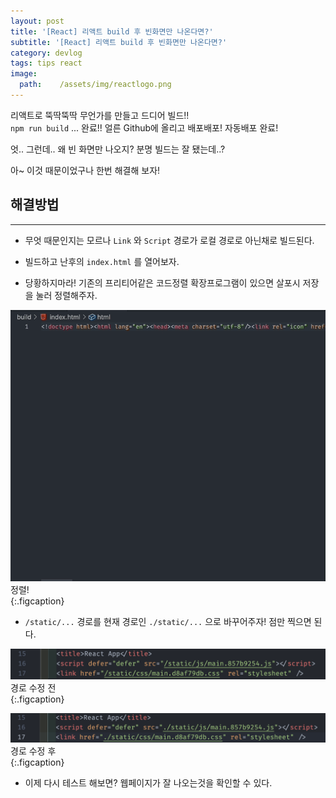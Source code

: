 ```yaml
---
layout: post
title: '[React] 리액트 build 후 빈화면만 나온다면?'
subtitle: '[React] 리액트 build 후 빈화면만 나온다면?'
category: devlog
tags: tips react
image:
  path:    /assets/img/reactlogo.png
---
```


리액트로 뚝딱뚝딱 무언가를 만들고 드디어 빌드!!  
`npm run build` ... 완료!! 얼른 Github에 올리고 배포배포! 자동배포 완료!  

엇.. 그런데.. 왜 빈 화면만 나오지? 분명 빌드는 잘 됐는데..?  

아~ 이것 때문이었구나 한번 해결해 보자!  

<!-- more -->

## 해결방법  
---  

* 무엇 때문인지는 모르나 `Link` 와 `Script` 경로가 로컬 경로로 아닌채로 빌드된다.  

* 빌드하고 난후의 `index.html` 를 열어보자.  

* 당황하지마라! 기존의 프리티어같은 코드정렬 확장프로그램이 있으면 살포시 저장을 눌러 정렬해주자.  

![index](../../../assets/img/tips/../til/2022-03-14/2022-03-14-01.gif)  
정렬!  
{:.figcaption}  

* `/static/...` 경로를 현재 경로인 `./static/...` 으로 바꾸어주자! 점만 찍으면 된다.  

![경로수정전](../../../assets/img/tips/../til/2022-03-14/2022-03-14-02.png)
경로 수정 전  
{:.figcaption}  

![경로수정전](../../../assets/img/tips/../til/2022-03-14/2022-03-14-03.png)
경로 수정 후  
{:.figcaption}  

* 이제 다시 테스트 해보면? 웹페이지가 잘 나오는것을 확인할 수 있다.  
